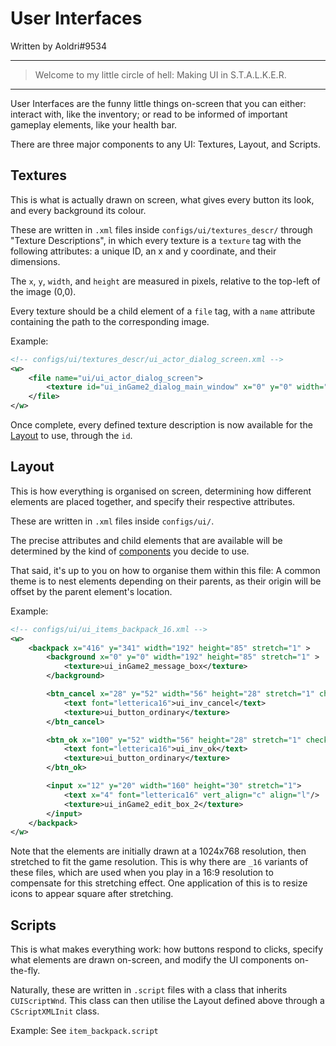 # User Interfaces
Written by Aoldri#9534
___
> Welcome to my little circle of hell: Making UI in S.T.A.L.K.E.R.
___

User Interfaces are the funny little things on-screen that you can either: interact with, like the inventory; or read to be informed of important gameplay elements, like your health bar.

There are three major components to any UI: Textures, Layout, and Scripts.

## Textures
This is what is actually drawn on screen, what gives every button its look, and every background its colour.

These are written in `.xml` files inside `configs/ui/textures_descr/` through "Texture Descriptions", in which every texture is a `texture` tag with the following attributes: a unique ID, an x and y coordinate, and their dimensions.

The `x`, `y`, `width`, and `height` are measured in pixels, relative to the top-left of the image (0,0).

Every texture should be a child element of a `file` tag, with a `name` attribute containing the path to the corresponding image.

Example:
```xml
<!-- configs/ui/textures_descr/ui_actor_dialog_screen.xml -->
<w>
    <file name="ui/ui_actor_dialog_screen">
	    <texture id="ui_inGame2_dialog_main_window" x="0" y="0" width="634" height="760" />
    </file>
</w>

```

Once complete, every defined texture description is now available for the [Layout](#layout) to use, through the `id`.

## Layout

This is how everything is organised on screen, determining how different elements are placed together, and specify their respective attributes.

These are written in `.xml` files inside `configs/ui/`.

The precise attributes and child elements that are available will be determined by the kind of [components](ui_classes.md) you decide to use.

That said, it's up to you on how to organise them within this file: A common theme is to nest elements depending on their parents, as their origin will be offset by the parent element's location.

Example:
```xml
<!-- configs/ui/ui_items_backpack_16.xml -->
<w>
	<backpack x="416" y="341" width="192" height="85" stretch="1" >
		<background x="0" y="0" width="192" height="85" stretch="1" >
			<texture>ui_inGame2_message_box</texture>
		</background>

		<btn_cancel x="28" y="52" width="56" height="28" stretch="1" check_mode="0">
			<text font="letterica16">ui_inv_cancel</text>
			<texture>ui_button_ordinary</texture>
		</btn_cancel>

		<btn_ok x="100" y="52" width="56" height="28" stretch="1" check_mode="0">
			<text font="letterica16">ui_inv_ok</text>
			<texture>ui_button_ordinary</texture>
		</btn_ok>

		<input x="12" y="20" width="160" height="30" stretch="1">
			<text x="4" font="letterica16" vert_align="c" align="l"/>
			<texture>ui_inGame2_edit_box_2</texture>
		</input>
	</backpack>
</w>
```

Note that the elements are initially drawn at a 1024x768 resolution, then stretched to fit the game resolution. This is why there are `_16` variants of these files, which are used when you play in a 16:9 resolution to compensate for this stretching effect. One application of this is to resize icons to appear square after stretching.

## Scripts

This is what makes everything work: how buttons respond to clicks, specify what elements are drawn on-screen, and modify the UI components on-the-fly.

Naturally, these are written in `.script` files with a class that inherits `CUIScriptWnd`. This class can then utilise the Layout defined above through a `CScriptXMLInit` class.

Example: See `item_backpack.script`